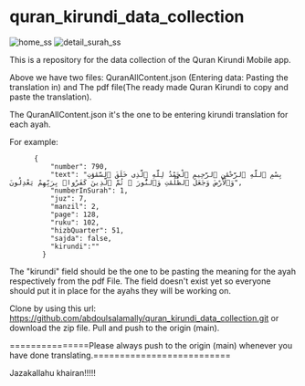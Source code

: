 # quran_kirundi_data_collection
![home_ss](https://github.com/user-attachments/assets/4114a14b-d9ae-48bd-947f-efd1bb644753)
![detail_surah_ss](https://github.com/user-attachments/assets/ebc10f58-f3ec-4c10-9521-b8f8972ef158)

This is a repository for the data collection of the Quran Kirundi Mobile app.


Above we have two files:
QuranAllContent.json (Entering data: Pasting the translation in) and The pdf file(The ready made Quran Kirundi to copy and paste the translation).

The QuranAllContent.json it's the one to be entering kirundi translation for each ayah.

For example:

          {
              "number": 790,
              "text": "بِسْمِ ٱللَّهِ ٱلرَّحْمَٰنِ ٱلرَّحِيمِ ٱلْحَمْدُ لِلَّهِ ٱلَّذِى خَلَقَ ٱلسَّمَٰوَٰتِ وَٱلْأَرْضَ وَجَعَلَ ٱلظُّلُمَٰتِ وَٱلنُّورَ ۖ ثُمَّ ٱلَّذِينَ كَفَرُوا۟ بِرَبِّهِمْ يَعْدِلُونَ",
              "numberInSurah": 1,
              "juz": 7,
              "manzil": 2,
              "page": 128,
              "ruku": 102,
              "hizbQuarter": 51,
              "sajda": false,
              "kirundi":""
            }

The "kirundi" field should be the one to be pasting the meaning for the ayah respectively from the pdf File. The field doesn't exist yet so everyone should put it in place for the ayahs they will be working on.

Clone by using this url: https://github.com/abdoulsalamally/quran_kirundi_data_collection.git or download the zip file.
Pull and push to the origin (main).

===============Please always push to the origin (main) whenever you have done translating.==========================

Jazakallahu khairan!!!!!


